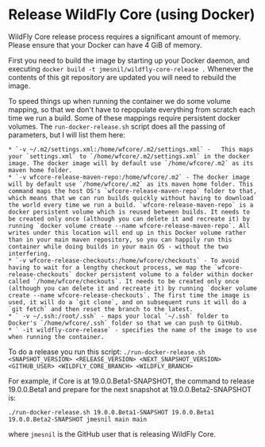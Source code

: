 # Release WildFly Core (using Docker)

WildFly Core release process requires a significant amount of memory.
Please ensure that your Docker can have 4 GiB of memory.

First you need to build the image by starting up your Docker daemon, and executing
    `docker build -t jmesnil/wildfly-core-release .`
Whenever the contents of this git repository are updated you will need to rebuild the image.

To speed things up when running the container we do some volume mapping, so that we don't have to repopulate everything from scratch each time we run a build. Some of these mappings require persistent docker volumes. The `run-docker-release.sh` script does all the passing of parameters, but I will list them here:

    * `-v ~/.m2/settings.xml:/home/wfcore/.m2/settings.xml` -   This maps your `settings.xml` to `/home/wfcore/.m2/settings.xml` in the docker image. The docker image will by default use `/home/wfcore/.m2` as its maven home folder.
    * `-v wfcore-release-maven-repo:/home/wfcore/.m2` - The docker image will by default use `/home/wfcore/.m2` as its maven home folder. This command maps the host OS's `wfcore-release-maven-repo` folder to that, which means that we can run builds quickly without having to download the world every time we run a build. `wfcore-release-maven-repo` is a docker persistent volume which is reused between builds. It needs to be created only once (although you can delete it and recreate it) by running `docker volume create --name wfcore-release-maven-repo`. All writes under this location will end up in this Docker volume rather than in your main maven repository, so you can happily run this container while doing builds in your main OS - without the two interfering.
    * `-v wfcore-release-checkouts:/home/wfcore/checkouts` - To avoid having to wait for a lengthy checkout process, we map the `wfcore-release-checkouts` docker persistent volume to a folder within docker called `/home/wfcore/checkouts`. It needs to be created only once (although you can delete it and recreate it) by running `docker volume create --name wfcore-release-checkouts`. The first time the image is used, it will do a `git clone`, and on subsequent runs it will do a `git fetch` and then reset the branch to the latest.
    * `	-v ~/.ssh:/root/.ssh` - maps your local `~/.ssh` folder to Docker's `/home/wfcore/.ssh` folder so that we can push to GitHub.
    * `	-it wildfly-core-release` - specifies the name of the image to use when running the container.

To do a release you run this script:
	`./run-docker-release.sh <SNAPSHOT_VERSION> <RELEASE_VERSION> <NEXT_SNAPSHOT_VERSION> <GITHUB_USER> <WILDFLY_CORE_BRANCH> <WILDFLY_BRANCH>`

For example, if Core is at 19.0.0.Beta1-SNAPSHOT, the command to release 19.0.0.Beta1 and prepare for the next snapshot at 19.0.0.Beta2-SNAPSHOT is:

```
./run-docker-release.sh 19.0.0.Beta1-SNAPSHOT 19.0.0.Beta1 19.0.0.Beta2-SNAPSHOT jmesnil main main
```

where `jmesnil` is the GitHub user that is releasing WildFly Core.

